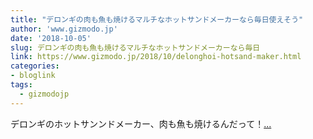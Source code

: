 ```yaml
---
title: "デロンギの肉も魚も焼けるマルチなホットサンドメーカーなら毎日使えそう"
author: 'www.gizmodo.jp'
date: '2018-10-05'
slug: デロンギの肉も魚も焼けるマルチなホットサンドメーカーなら毎日
link: https://www.gizmodo.jp/2018/10/delonghoi-hotsand-maker.html
categories:
- bloglink
tags:
  - gizmodojp
---
```


デロンギのホットサンンドメーカー、肉も魚も焼けるんだって！[... <i class="fas fa-external-link-alt"></i>](https://www.gizmodo.jp/2018/10/delonghoi-hotsand-maker.html)

